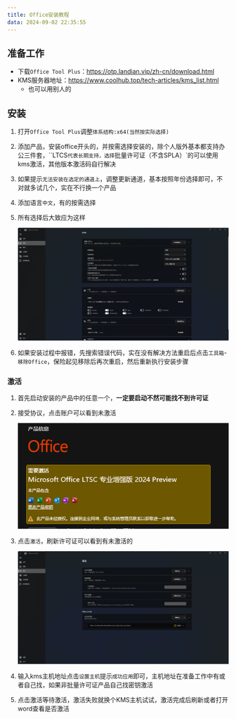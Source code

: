 ```yaml
---
title: Office安装教程
data: 2024-09-02 22:35:55
---
```


## 准备工作

-   下载`Office Tool Plus`：https://otp.landian.vip/zh-cn/download.html
-   KMS服务器地址：https://www.coolhub.top/tech-articles/kms_list.html
    -   也可以用别人的

## 安装

1.  打开`Office Tool Plus`调整`体系结构:x64(当然按实际选择)`

2.  添加产品，安装office开头的，并按需选择安装的，除个人版外基本都支持办公三件套，``LTCS`代表长期支持，选择`批量许可证（不含SPLA）`的可以使用kms激活，其他版本激活码自行解决

3.  如果提示`无法安装在选定的通道上`，调整更新通道，基本按照年份选择即可，不对就多试几个，实在不行换一个产品

4.  添加语言`中文`，有的按需选择

5.  所有选择后大致应为这样

    ![image-20240902223555570](https://raw.githubusercontent.com/hurttttr/picture/master/2024/image-20240902223555570.png)

6.  如果安装过程中报错，先搜索错误代码，实在没有解决方法重启后点击`工具箱`-`移除Office`，保险起见移除后再次重启，然后重新执行安装步骤

### 激活

1.  首先启动安装的产品中的任意一个，**一定要启动不然可能找不到许可证**

2.  接受协议，点击账户可以看到未激活

    ![image-20240902224225377](https://raw.githubusercontent.com/hurttttr/picture/master/2024/image-20240902224225377.png)

3.  点击`激活`，刷新许可证可以看到有未激活的

    ![image-20240902224327887](https://raw.githubusercontent.com/hurttttr/picture/master/2024/image-20240902224327887.png)

4.  输入kms主机地址点击`设置主机`提示`成功应用`即可，主机地址在准备工作中有或者自己找，如果非批量许可证产品自己找密钥激活

5.  点击激活等待激活，激活失败就换个KMS主机试试，激活完成后刷新或者打开word查看是否激活